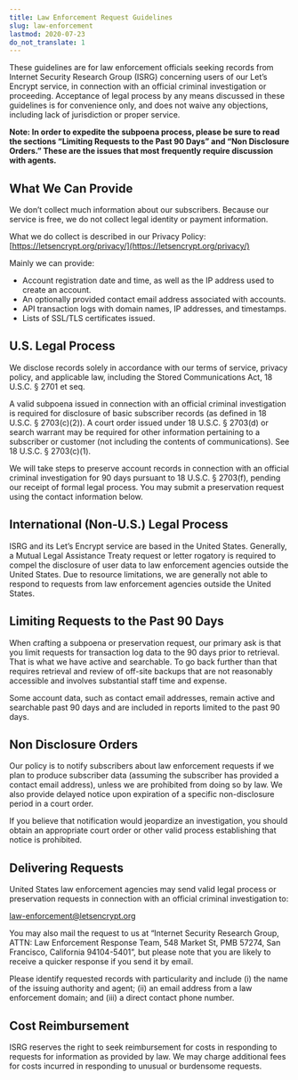```yaml
---
title: Law Enforcement Request Guidelines
slug: law-enforcement
lastmod: 2020-07-23
do_not_translate: 1
---
```


These guidelines are for law enforcement officials seeking records from Internet Security Research Group (ISRG) concerning users of our Let’s Encrypt service, in connection with an official criminal investigation or proceeding. Acceptance of legal process by any means discussed in these guidelines is for convenience only, and does not waive any objections, including lack of jurisdiction or proper service. 

**Note: In order to expedite the subpoena process, please be sure to read the sections “Limiting Requests to the Past 90 Days” and “Non Disclosure Orders.” These are the issues that most frequently require discussion with agents.**

## What We Can Provide

We don’t collect much information about our subscribers. Because our service is free, we do not collect legal identity or payment information.

What we do collect is described in our Privacy Policy: [https://letsencrypt.org/privacy/](https://letsencrypt.org/privacy/)

Mainly we can provide:

* Account registration date and time, as well as the IP address used to create an account.
* An optionally provided contact email address associated with accounts.
* API transaction logs with domain names, IP addresses, and timestamps.
* Lists of SSL/TLS certificates issued.

## U.S. Legal Process

We disclose records solely in accordance with our terms of service, privacy policy, and applicable law, including the Stored Communications Act, 18 U.S.C. § 2701 et seq.

A valid subpoena issued in connection with an official criminal investigation is required for disclosure of basic subscriber records (as defined in 18 U.S.C. § 2703(c)(2)). A court order issued under 18 U.S.C. § 2703(d) or search warrant may be required for other information pertaining to a subscriber or customer (not including the contents of communications). See 18 U.S.C. § 2703(c)(1).

We will take steps to preserve account records in connection with an official criminal investigation for 90 days pursuant to 18 U.S.C. § 2703(f), pending our receipt of formal legal process. You may submit a preservation request using the contact information below.

## International (Non-U.S.) Legal Process

ISRG and its Let’s Encrypt service are based in the United States. Generally, a Mutual Legal Assistance Treaty request or letter rogatory is required to compel the disclosure of user data to law enforcement agencies outside the United States. Due to resource limitations, we are generally not able to respond to requests from law enforcement agencies outside the United States.

## Limiting Requests to the Past 90 Days

When crafting a subpoena or preservation request, our primary ask is that you limit requests for transaction log data to the 90 days prior to retrieval. That is what we have active and searchable. To go back further than that requires retrieval and review of off-site backups that are not reasonably accessible and involves substantial staff time and expense.

Some account data, such as contact email addresses, remain active and searchable past 90 days and are included in reports limited to the past 90 days.

## Non Disclosure Orders

Our policy is to notify subscribers about law enforcement requests if we plan to produce subscriber data (assuming the subscriber has provided a contact email address), unless we are prohibited from doing so by law. We also provide delayed notice upon expiration of a specific non-disclosure period in a court order. 

If you believe that notification would jeopardize an investigation, you should obtain an appropriate court order or other valid process establishing that notice is prohibited.

## Delivering Requests

United States law enforcement agencies may send valid legal process or preservation requests in connection with an official criminal investigation to:

[law-enforcement@letsencrypt.org](mailto:law-enforcement@letsencrypt.org)

You may also mail the request to us at “Internet Security Research Group, ATTN: Law Enforcement Response Team, 548 Market St, PMB 57274, San Francisco, California 94104-5401”, but please note that you are likely to receive a quicker response if you send it by email.

Please identify requested records with particularity and include (i) the name of the issuing authority and agent; (ii) an email address from a law enforcement domain; and (iii) a direct contact phone number.

## Cost Reimbursement

ISRG reserves the right to seek reimbursement for costs in responding to requests for information as provided by law. We may charge additional fees for costs incurred in responding to unusual or burdensome requests.
